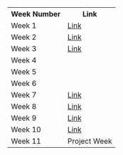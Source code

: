  <table>
        <tr>
            <th>Week Number</th>
            <th>Link</th>
        </tr>
        <tr>
            <td>Week 1</td>
            <td><a href="https://docs.google.com/presentation/d/1zeH2jgGbwP256E6Ysr6fRfAn4fc9FgRTYlqVr1-F4D4/edit?usp=sharing">Link</a></td>
        </tr>
        <tr>
            <td>Week 2</td>
            <td><a href="https://docs.google.com/presentation/d/1zeH2jgGbwP256E6Ysr6fRfAn4fc9FgRTYlqVr1-F4D4/edit?usp=sharing">Link</a></td>
        </tr>
        <tr>
            <td>Week 3</td>
            <td><a href="https://docs.google.com/presentation/d/1QRkX6luhspkFsrp3kxWVRByBPOcCTnFDWwksOirZ91s/edit?usp=sharing">Link</a></td>
        </tr>
        <tr>
            <td>Week 4</td>
            <td></td>
        </tr>
        <tr>
            <td>Week 5</td>
            <td></td>
        </tr>
        <tr>
            <td>Week 6</td>
            <td></td>
        </tr>
        <tr>
            <td>Week 7</td>
            <td><a href="https://docs.google.com/presentation/d/1I_V9MZZ5aqjKfbiGWIW2K6TNrdbjULsmz03V2CVxwt4/edit?usp=sharing">Link</a></td>
        </tr>
        <tr>
            <td>Week 8</td>
            <td><a href="https://docs.google.com/presentation/d/1eOFDCA9JwfLrIiiM1scqfkNSQc-MRePQaMcoqYCMhlw/edit?usp=sharing">Link</a></td>
        </tr>
        <tr>
            <td>Week 9</td>
            <td><a href="https://docs.google.com/presentation/d/1OUCdkfBSL8HXHdBTSRrjBKsanne2PtpSnOJvJGUG0TQ/edit?usp=sharing">Link</a></td>
        </tr>
        <tr>
            <td>Week 10</td>
            <td><a href="https://docs.google.com/presentation/d/1tFyy6n-LtdJ8Q-lUpnx-udM6Ncx6v4QaesllNPhQ3Vg/edit?usp=sharing">Link</a></td>
        </tr>
        <tr>
            <td>Week 11</td>
            <td>Project Week</td>
        </tr>


        


</table>